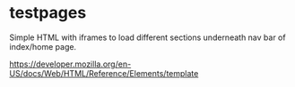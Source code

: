 # testpages

Simple HTML with iframes to load different sections underneath nav bar of index/home page.

https://developer.mozilla.org/en-US/docs/Web/HTML/Reference/Elements/template
